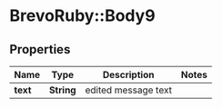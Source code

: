 # BrevoRuby::Body9

## Properties
Name | Type | Description | Notes
------------ | ------------- | ------------- | -------------
**text** | **String** | edited message text | 


